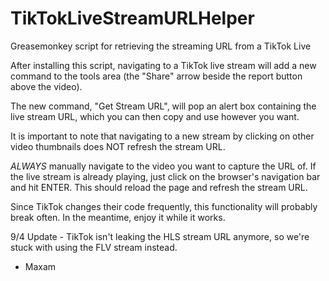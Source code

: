 # TikTokLiveStreamURLHelper
Greasemonkey script for retrieving the streaming URL from a TikTok Live

After installing this script, navigating to a TikTok live stream will add a new command to the 
tools area (the "Share" arrow beside the report button above the video).

The new command, "Get Stream URL", will pop an alert box containing the live stream URL, which you can then
copy and use however you want.

It is important to note that navigating to a new stream by clicking on other video thumbnails
does NOT refresh the stream URL.

*ALWAYS* manually navigate to the video you want to capture the URL of. If the live stream is already playing,
just click on the browser's navigation bar and hit ENTER. This should reload the page and refresh the stream URL.

Since TikTok changes their code frequently, this functionality will probably break often. In the meantime, 
enjoy it while it works.

9/4 Update - TikTok isn't leaking the HLS stream URL anymore, so we're stuck with using the FLV stream instead.


- Maxam
